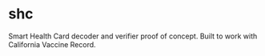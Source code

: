# shc
Smart Health Card decoder and verifier proof of concept.  Built to work with California Vaccine Record.
